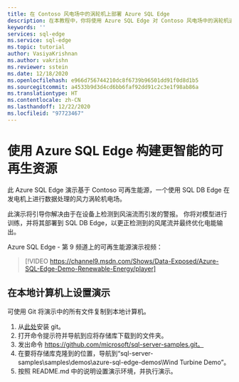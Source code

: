 ```yaml
---
title: 在 Contoso 风电场中的涡轮机上部署 Azure SQL Edge
description: 在本教程中，你将使用 Azure SQL Edge 对 Contoso 风电场中的涡轮机进行尾流检测。
keywords: ''
services: sql-edge
ms.service: sql-edge
ms.topic: tutorial
author: VasiyaKrishnan
ms.author: vakrishn
ms.reviewer: sstein
ms.date: 12/18/2020
ms.openlocfilehash: e966d756744210dc8f6739b96501dd91f0d8d1b5
ms.sourcegitcommit: a4533b9d3d4cd6bb6faf92dd91c2c3e1f98ab86a
ms.translationtype: HT
ms.contentlocale: zh-CN
ms.lasthandoff: 12/22/2020
ms.locfileid: "97723467"
---
```

# <a name="using-azure-sql-edge-to-build-smarter-renewable-resources"></a>使用 Azure SQL Edge 构建更智能的可再生资源

此 Azure SQL Edge 演示基于 Contoso 可再生能源，一个使用 SQL DB Edge 在发电机上进行数据处理的风力涡轮机电场。 

此演示将引导你解决由于在设备上检测到风湍流而引发的警报。 你将对模型进行训练，并将其部署到 SQL DB Edge，以更正检测到的风尾流并最终优化电能输出。

Azure SQL Edge - 第 9 频道上的可再生能源演示视频：
> [!VIDEO https://channel9.msdn.com/Shows/Data-Exposed/Azure-SQL-Edge-Demo-Renewable-Energy/player]

## <a name="setting-up-the-demo-on-your-local-computer"></a>在本地计算机上设置演示
可使用 Git 将演示中的所有文件复制到本地计算机。 

1. 从[此处](https://git-scm.com/download)安装 git。
2. 打开命令提示符并导航到应将存储库下载到的文件夹。 
3. 发出命令 https://github.com/microsoft/sql-server-samples.git。
4. 在要将存储库克隆到的位置，导航到“sql-server-samples\samples\demos\azure-sql-edge-demos\Wind Turbine Demo”。
5. 按照 README.md 中的说明设置演示环境，并执行演示。